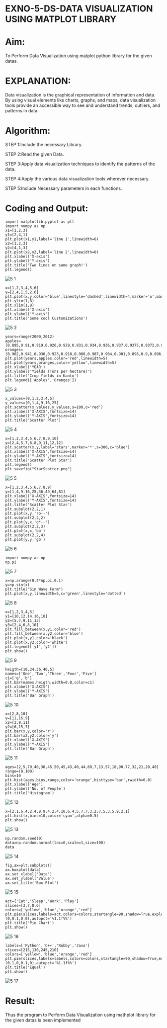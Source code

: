 # EXNO-5-DS-DATA VISUALIZATION USING MATPLOT LIBRARY

# Aim:
  To Perform Data Visualization using matplot python library for the given datas.

# EXPLANATION:
Data visualization is the graphical representation of information and data. By using visual elements like charts, graphs, and maps, data visualization tools provide an accessible way to see and understand trends, outliers, and patterns in data.

# Algorithm:
STEP 1:Include the necessary Library.

STEP 2:Read the given Data.

STEP 3:Apply data visualization techniques to identify the patterns of the data.

STEP 4:Apply the various data visualization tools wherever necessary.

STEP 5:Include Necessary parameters in each functions.

# Coding and Output:
```
import matplotlib.pyplot as plt
import numpy as np
x1=[1,2,3]
y1=[2,4,1]
plt.plot(x1,y1,label='line 1',linewidth=6)
x2=[1,2,3]
y2=[4,1,3]
plt.plot(x2,y2,label='line 2',linewidth=6)
plt.xlabel('X-axis')
plt.ylabel('Y-axis')
plt.title('Two lines on same graph!')
plt.legend()
```
![5 1](https://github.com/user-attachments/assets/0ee44330-d054-4a6c-a76c-e9a7e50c52ea)

```
x=[1,2,3,4,5,6]
y=[2,4,1,5,2,6]
plt.plot(x,y,color='blue',linestyle='dashed',linewidth=4,marker='o',markerfacecolor='red',markersize=14)
plt.ylim(1,8)
plt.xlim(1,8)
plt.xlabel('X-axis')
plt.ylabel('Y-axis')
plt.title('Some cool Customizations')
```
![5 2](https://github.com/user-attachments/assets/4bf09e37-81e4-43dc-b340-59ecf00e4f13)

```
years=range(2000,2012)
apples=[0.895,0.91,0.919,0.926,0.929,0.931,0.934,0.936,0.937,0.9375,0.9372,0.939]
oranges=[0.962,0.941,0.930,0.923,0.918,0.908,0.907,0.904,0.901,0.898,0.9,0.896,]
plt.plot(years,apples,color='red',linewidth=5)
plt.plot(years,oranges,color='yellow',linewidth=5)
plt.xlabel('YEAR')
plt.ylabel('Yields (Tons per hectare)')
plt.title('Crop Yields in Kanto')
plt.legend(['Apples','Oranges'])
```
![5 3](https://github.com/user-attachments/assets/5b2cbb7d-4786-4020-bb60-bcd9a3e612f1)

```
x_values=[0,1,2,3,4,5]
y_values=[0,1,4,9,16,25]
plt.scatter(x_values,y_values,s=100,c='red')
plt.xlabel('X-AXIS',fontsize=14)
plt.ylabel('Y-AXIS',fontsize=14)
plt.title('Scatter Plot')
```
![5 4](https://github.com/user-attachments/assets/02bf24d5-57f5-4f66-ad26-9c847b292a1c)

```
x=[1,2,3,4,5,6,7,8,9,10]
y=[2,4,5,7,6,8,9,11,12,12]
plt.scatter(x,y,label='stars',marker='*',s=300,c='blue')
plt.xlabel('X-AXIS',fontsize=14)
plt.ylabel('Y-AXIS',fontsize=14)
plt.title('Scatter Plot Star')
plt.legend()
plt.savefig("StarScatter.png")
```
![5 5](https://github.com/user-attachments/assets/51e6fe18-15b4-4e66-a62c-22f77a871dc8)

```
x=[1,2,3,4,5,6,7,8,9]
y=[1,4,9,16,25,36,49,64,81]
plt.xlabel('X-AXIS',fontsize=14)
plt.ylabel('Y-AXIS',fontsize=14)
plt.title('Scatter Plot Star')
plt.subplot(2,2,1)
plt.plot(x,y,'ro--')
plt.subplot(2,2,2)
plt.plot(y,x,'g*--')
plt.subplot(2,2,3)
plt.plot(x,x,'bo')
plt.subplot(2,2,4)
plt.plot(y,y,'go')
```
![5 6](https://github.com/user-attachments/assets/5d64503f-1f89-434f-a0d9-e4f5fc646570)

```
import numpy as np
np.pi
```
![5 7](https://github.com/user-attachments/assets/074fd8be-0840-4cc0-9e55-7a2bc31ca272)

```
x=np.arange(0,4*np.pi,0.1)
y=np.sin(x)
plt.title("Sin Wave Form")
plt.plot(x,y,linewidth=5,c='green',linestyle='dotted')
```
![5 8](https://github.com/user-attachments/assets/3d4af565-c1fa-41f6-a30c-099acd6881eb)

```
x=[1,2,3,4,5]
y1=[10,12,14,16,18]
y2=[5,7,9,11,13]
y3=[2,4,6,8,10]
plt.fill_between(x,y1,color='red')
plt.fill_between(x,y2,color='blue')
plt.plot(x,y1,color='black')
plt.plot(x,y2,color='white')
plt.legend(['y1','y2'])
plt.show()
```
![5 9](https://github.com/user-attachments/assets/75f74576-9882-4d6c-b52d-0db900a6ea13)

```
heigth=[10,24,36,40,5]
names=['One','Two','Three','Four','Five']
c1=['g','b']
plt.bar(names,heigth,width=0.8,color=c1)
plt.xlabel('X-AXIS')
plt.ylabel('Y-AXIS')
plt.title('Bar Graph')
```
![5 10](https://github.com/user-attachments/assets/8600733b-e63f-4d57-a31a-53dbf9d041d2)

```
x=[2,8,10]
y=[11,16,9]
x2=[3,9,11]
y2=[6,15,7]
plt.bar(x,y,color='r')
plt.bar(x2,y2,color='y')
plt.xlabel('X-AXIS')
plt.ylabel('Y-AXIS')
plt.title('Bar Graph')
```
![5 11](https://github.com/user-attachments/assets/77a6617d-37eb-4e03-9f77-91c1ac0e7402)

```
ages=[2,5,70,40,30,45,50,45,43,40,44,60,7,13,57,18,90,77,32,21,20,40]
range=(0,100)
bins=10
plt.hist(ages,bins,range,color='orange',histtype='bar',rwidth=0.8)
plt.xlabel('Age')
plt.ylabel('No. of People')
plt.title('Histogram')
```
![5 12](https://github.com/user-attachments/assets/498dc485-eef4-4ffe-91a9-f95c655d43f1)

```
x=[2,1,6,4,2,4,8,9,4,2,4,10,6,4,5,7,7,3,2,7,5,3,5,9,2,1]
plt.hist(x,bins=10,color='cyan',alpha=0.5)
plt.show()
```
![5 13](https://github.com/user-attachments/assets/e14c828f-f1bb-4cbc-a063-723cc1f7fe4a)

```
np.random.seed(0)
data=np.random.normal(loc=0,scale=1,size=100)
data
```
![5 14](https://github.com/user-attachments/assets/fbd91c57-781b-47cc-b8f3-b689f12ca22e)

```
fig,ax=plt.subplots()
ax.boxplot(data)
ax.set_xlabel('Data')
ax.set_ylabel('Value')
ax.set_title('Box Plot')
```
![5 15](https://github.com/user-attachments/assets/6dc0d2e5-be06-411c-adb0-c478a60a3e6f)

```
act=['Eat','Sleep','Work','Play']
slices=[3,7,8,6]
colors=['yellow','blue','orange','red']
plt.pie(slices,labels=act,colors=colors,startangle=90,shadow=True,explode=(0,0.1,0,0),autopct='%1.1f%%')
plt.title('Pie Chart')
plt.show()
```
![5 16](https://github.com/user-attachments/assets/4c208e75-8cdc-42ae-bd50-61aff56e401d)

```
labels=['Python','C++','Rubby','Java']
slices=[215,130,245,210]
colors=['yellow','blue','orange','red']
plt.pie(slices,labels=labels,colors=colors,startangle=90,shadow=True,explode=(0.1,0,0.1,0),autopct='%1.1f%%')
plt.title('Equal')
plt.show()
```
![5 17](https://github.com/user-attachments/assets/c793add0-f94f-4fc2-9770-4d456883d64a)


# Result:
Thus the program to Perform Data Visualization using mathplot library for the given datas is been implemented
